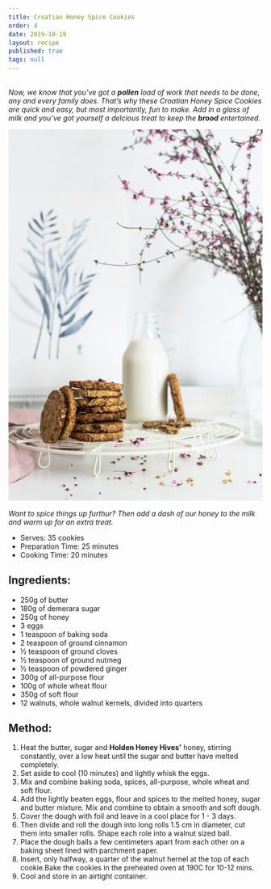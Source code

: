 ```yaml
---
title: Croatian Honey Spice Cookies
order: 4
date: 2019-10-19
layout: recipe
published: true
tags: null
---
```

\
*Now, we know that you’ve got a **pollen** load of work that needs to be done, any and every family does. That’s why these Croatian Honey Spice Cookies are quick and easy, but most importantly, fun to make. Add in a glass of milk and you’ve got yourself a delcious treat to keep the **brood** entertained.*

![](../uploads/monika-grabkowska-7zt-rty7mxe-unsplash.jpg)

*Want to spice things up furthur? Then add a dash of our honey to the milk and warm up for an extra treat.*

* Serves: 35 cookies
* Preparation Time: 25 minutes
* Cooking Time: 20 minutes

## Ingredients:

* 250g of butter
* 180g of demerara sugar
* 250g of honey
* 3 eggs
* 1 teaspoon of baking soda
* 2 teaspoon of ground cinnamon
* ½ teaspoon of ground cloves
* ½ teaspoon of ground nutmeg
* ½ teaspoon of powdered ginger
* 300g of all-purpose flour
* 100g of whole wheat flour
* 350g of soft flour
* 12 walnuts, whole walnut kernels, divided into quarters

## Method:

1. Heat the butter, sugar and **Holden Honey Hives'** honey, stirring constantly, over a low heat until the sugar and butter have melted completely. 
2. Set aside to cool (10 minutes) and lightly whisk the eggs. 
3. Mix and combine baking soda, spices, all-purpose, whole wheat and soft flour.
4. Add the lightly beaten eggs, flour and spices to the melted honey, sugar and butter mixture. Mix and combine to obtain a smooth and soft dough.
5. Cover the dough with foil and leave in a cool place for 1 - 3 days.
6. Then divide and roll the dough into long rolls 1.5 cm in diameter, cut them into smaller rolls. Shape each role into a walnut sized ball.
7. Place the dough balls a few centimeters apart from each other on a baking sheet lined with parchment paper. 
8. Insert, only halfway, a quarter of the walnut hernel at the top of each cookie.Bake the cookies in the preheated oven at 190C for 10-12 mins. 
9. Cool and store in an airtight container.